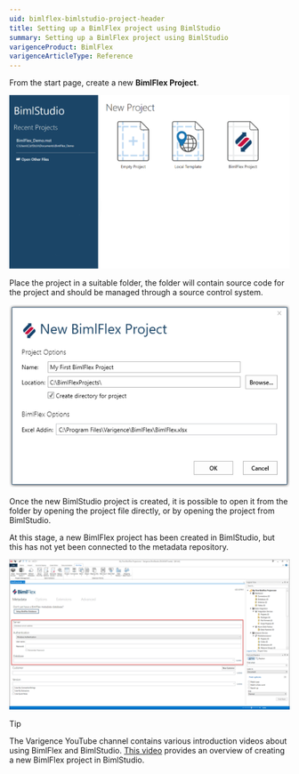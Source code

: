 ```yaml
---
uid: bimlflex-bimlstudio-project-header
title: Setting up a BimlFlex project using BimlStudio
summary: Setting up a BimlFlex project using BimlStudio
varigenceProduct: BimlFlex
varigenceArticleType: Reference
---
```

From the start page, create a new **BimlFlex Project**.

![Create New Project](../../static/img/new-bs-project-screen.png "Create New Project")

Place the project in a suitable folder, the folder will contain source code for the project and should be managed through a source control system.

![New BimlFlex Project](../../static/img/bfx-my-first-project.png "New BimlFlex Project")

Once the new BimlStudio project is created, it is possible to open it from the folder by opening the project file directly, or by opening the project from BimlStudio.

At this stage, a new BimlFlex project has been created in BimlStudio, but this has not yet been connected to the metadata repository.

![Empty Project](../../static/img/bs-new-project-screen.png "Empty Project")

> [!TIP]
> The Varigence YouTube channel contains various introduction videos about using BimlFlex and BimlStudio. [This video](https://www.youtube.com/watch?v=qhDTwv-jYKc?rel=0&autoplay=0) provides an overview of creating a new BimlFlex project in BimlStudio.
